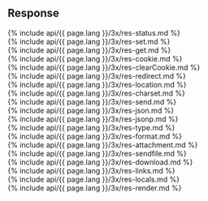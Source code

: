 <h2>Response</h2>

<section markdown="1">
  {% include api/{{ page.lang }}/3x/res-status.md %}
</section>

<section markdown="1">
  {% include api/{{ page.lang }}/3x/res-set.md %}
</section>

<section markdown="1">
  {% include api/{{ page.lang }}/3x/res-get.md %}
</section>

<section markdown="1">
  {% include api/{{ page.lang }}/3x/res-cookie.md %}
</section>

<section markdown="1">
  {% include api/{{ page.lang }}/3x/res-clearCookie.md %}
</section>

<section markdown="1">
  {% include api/{{ page.lang }}/3x/res-redirect.md %}
</section>

<section markdown="1">
  {% include api/{{ page.lang }}/3x/res-location.md %}
</section>

<section markdown="1">
  {% include api/{{ page.lang }}/3x/res-charset.md %}
</section>

<section markdown="1">
  {% include api/{{ page.lang }}/3x/res-send.md %}
</section>

<section markdown="1">
  {% include api/{{ page.lang }}/3x/res-json.md %}
</section>

<section markdown="1">
  {% include api/{{ page.lang }}/3x/res-jsonp.md %}
</section>

<section markdown="1">
  {% include api/{{ page.lang }}/3x/res-type.md %}
</section>

<section markdown="1">
  {% include api/{{ page.lang }}/3x/res-format.md %}
</section>

<section markdown="1">
  {% include api/{{ page.lang }}/3x/res-attachment.md %}
</section>

<section markdown="1">
  {% include api/{{ page.lang }}/3x/res-sendfile.md %}
</section>

<section markdown="1">
  {% include api/{{ page.lang }}/3x/res-download.md %}
</section>

<section markdown="1">
  {% include api/{{ page.lang }}/3x/res-links.md %}
</section>

<section markdown="1">
  {% include api/{{ page.lang }}/3x/res-locals.md %}
</section>

<section markdown="1">
  {% include api/{{ page.lang }}/3x/res-render.md %}
</section>
